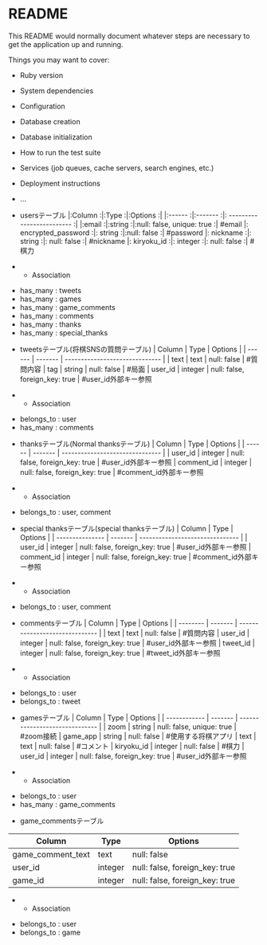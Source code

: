 # README

This README would normally document whatever steps are necessary to get the
application up and running.

Things you may want to cover:

* Ruby version

* System dependencies

* Configuration

* Database creation

* Database initialization

* How to run the test suite

* Services (job queues, cache servers, search engines, etc.)

* Deployment instructions

* ...

<!-- usersテーブル -->

* usersテーブル
|:Column             :|:Type              :|:Options                    :|
|:------             :|:-------           :|: ------------------------- :| 
|:email              :|:string            :|:null: false, unique: true  :| #email
|: encrypted_password :|: string           :|:null: false                :| #password
|: nickname           :|: string           :|: null: false               :| #nickname
|: kiryoku_id         :|: integer          :|: null: false               :| #棋力

* * Association
- has_many : tweets
- has_many : games
- has_many : game_comments
- has_many : comments
- has_many : thanks
- has_many : special_thanks



<!-- tweetsテーブル -->

* tweetsテーブル(将棋SNSの質問テーブル)
| Column  | Type    | Options                        |
| ------  | ------- | ------------------------------ |
| text    | text    | null: false                    | #質問内容
| tag     | string  | null: false                    | #局面
| user_id | integer | null: false, foreign_key: true | #user_id外部キー参照

* * Association
- belongs_to : user
- has_many : comments

<!-- thanksテーブル -->

* thanksテーブル(Normal thanksテーブル)
| Column     | Type    | Options                         |
| ------     | ------- | ------------------------------- |
| user_id    | integer | null: false, foreign_key: true  | #user_id外部キー参照
| comment_id | integer | null: false, foreign_key: true  | #comment_id外部キー参照

* * Association
- belongs_to : user, comment


<!-- special thanksテーブル -->

*  special thanksテーブル(special thanksテーブル)
| Column          | Type    | Options                         |
| --------------- | ------- | ------------------------------- |
| user_id         | integer | null: false, foreign_key: true  | #user_id外部キー参照
| comment_id      | integer | null: false, foreign_key: true  | #comment_id外部キー参照

* * Association
- belongs_to : user, comment


<!-- commentsテーブル -->

* commentsテーブル
| Column   | Type    | Options                        |
| -------- | ------- | ------------------------------ |
| text     | text    | null: false                    | #質問内容
| user_id  | integer | null: false, foreign_key: true | #user_id外部キー参照
| tweet_id | integer | null: false, foreign_key: true | #tweet_id外部キー参照

* * Association
- belongs_to : user
- belongs_to : tweet


<!-- gamesテーブル -->

* gamesテーブル
| Column       | Type    | Options                        |
| ------------ | ------- | ------------------------------ | 
| zoom         | string  | null: false, unique: true      | #zoom接続
| game_app     | string  | null: false                    | #使用する将棋アプリ
| text         | text    | null: false                    | #コメント
| kiryoku_id   | integer | null: false                    | #棋力
| user_id      | integer | null: false, foreign_key: true | #user_id外部キー参照

* * Association
- belongs_to : user
- has_many : game_comments


<!-- game_commentsテーブル -->

* game_commentsテーブル

| Column            |Type     |Options                         |
|-------------------|---------|--------------------------------| 
| game_comment_text | text    | null: false                    | #コメント
| user_id           | integer | null: false, foreign_key: true | #user_id外部キー参照
| game_id           | integer | null: false, foreign_key: true | #game_id外部キー参照

* * Association
- belongs_to : user
- belongs_to : game